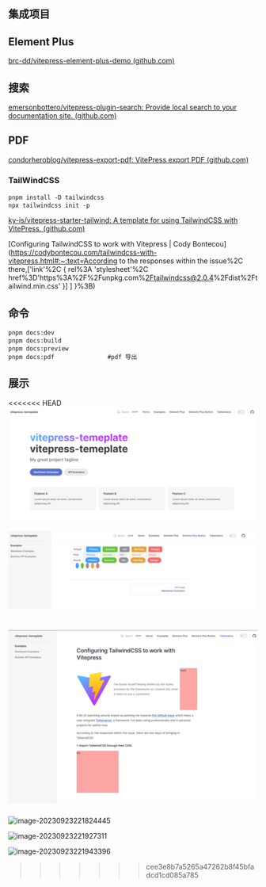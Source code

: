 ## 集成项目

## Element Plus

[brc-dd/vitepress-element-plus-demo (github.com)](https://github.com/brc-dd/vitepress-element-plus-demo)

## 搜索

[emersonbottero/vitepress-plugin-search: Provide local search to your documentation site. (github.com)](https://github.com/emersonbottero/vitepress-plugin-search)

## PDF

[condorheroblog/vitepress-export-pdf: VitePress export PDF (github.com)](https://github.com/condorheroblog/vitepress-export-pdf)



### TailWindCSS

```shell
pnpm install -D tailwindcss
npx tailwindcss init -p
```

[ky-is/vitepress-starter-tailwind: A template for using TailwindCSS with VitePress. (github.com)](https://github.com/ky-is/vitepress-starter-tailwind)

[Configuring TailwindCSS to work with Vitepress | Cody Bontecou](https://codybontecou.com/tailwindcss-with-vitepress.html#:~:text=According to the responses within the issue%2C there,['link'%2C { rel%3A 'stylesheet'%2C href%3D'https%3A%2F%2Funpkg.com%2Ftailwindcss@2.0.4%2Fdist%2Ftailwind.min.css' }] ] }%3B)

## 命令

```shell
pnpm docs:dev				
pnpm docs:build
pnpm docs:preview			
pnpm docs:pdf				#pdf 导出
```

## 展示

<<<<<<< HEAD
![image-20230923221927311](.\assets\image-20230923221927311.png)

![image-20230923221824445](.\assets\image-20230923221824445.png)

![image-20230923221943396](.\assets\image-20230923221943396.png)
=======
![image-20230923221824445](C:\Users\32763\AppData\Roaming\Typora\typora-user-images\image-20230923221824445.png)



![image-20230923221927311](F:\code\gitcode\vitepress-template\assets\image-20230923221927311.png)

![image-20230923221943396](F:\code\gitcode\vitepress-template\assets\image-20230923221943396.png)
>>>>>>> cee3e8b7a5265a47262b8f45bfadcd1cd085a785
